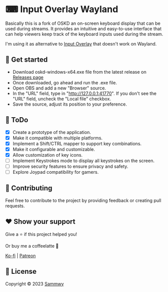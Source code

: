 # ⌨ Input Overlay Wayland

Basically this is a fork of OSKD an on-screen keyboard display that can be used during streams. It provides an intuitive and easy-to-use interface that can help viewers keep track of the keyboard inputs used during the stream.

I'm using it as alternative to [Input Overlay](https://github.com/univrsal/input-overlay) that doesn't work on Wayland.

## 🌱 Get started
- Download oskd-windows-x64.exe file from the latest release on [Releases page](https://github.com/sammwyy/OSKD/releases)
- Once downloaded, go ahead and run the .exe file.
- Open OBS and add a new "Browser" source.
- In the "URL" field, type in "http://127.0.0.1:41770". If you don't see the "URL" field, uncheck the "Local file" checkbox.
- Save the source, adjust its position to your preference.

## 📃 ToDo

- [X] Create a prototype of the application.
- [X] Make it compatible with multiple platforms.
- [X] Implement a Shift/CTRL mapper to support key combinations.
- [X] Make it configurable and customizable.
- [X] Allow customization of key icons.
- [ ] Implement Keystrokes mode to display all keystrokes on the screen.
- [ ] Improve security features to ensure privacy and safety.
- [ ] Explore Joypad compatibility for gamers.

## 🤝 Contributing

Feel free to contribute to the project by providing feedback or creating pull requests.

## ❤️ Show your support

Give a ⭐️ if this project helped you!

Or buy me a coffeelatte 🙌

[Ko-fi](https://ko-fi.com/sammwy) | [Patreon](https://patreon.com/sammwy)

## 📝 License

Copyright © 2023 [Sammwy](https://github.com/sammwyy)
